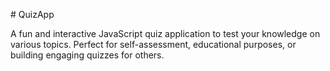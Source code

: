 #   Q u i z A p p 

A fun and interactive JavaScript quiz application to test your knowledge on various topics. Perfect for self-assessment, educational purposes, or building engaging quizzes for others.
 
 
